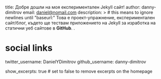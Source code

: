 title: Добре дошли на моя експериментален Jekyll сайт!
author: danny-dimitrov
email: daniel@nomail.com
description: > # this means to ignore newlines until "baseurl:"
  Това е проект-упражнение, експериментален сайт/блог, където ще тествам приложението на Jekyll за изработка на статични уеб сайтове в **GitHub**.
  .
# social links
twitter_username: DanielYDimitrov
github_username:  danny-dimitrov

show_excerpts: true # set to false to remove excerpts on the homepage
